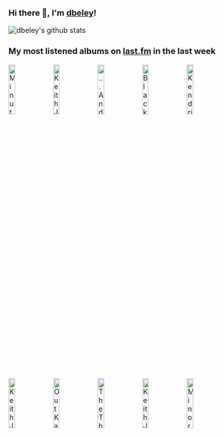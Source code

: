 ### Hi there 👋, I'm [dbeley](https://dbeley.ovh/en)!

![dbeley's github stats](https://github-readme-stats.vercel.app/api?username=dbeley)

### My most listened albums on [last.fm](https://www.last.fm/user/d_beley) in the last week

[<img src='https://lastfm.freetls.fastly.net/i/u/300x300/8879f81513ea2f1bc32e2f493f1eaa7f.jpg' width='16%' height='16%' alt='Minutemen - Double Nickels on the Dime'>](https://www.last.fm/music/minutemen/double%2bnickels%2bon%2bthe%2bdime)&nbsp;
[<img src='https://lastfm.freetls.fastly.net/i/u/300x300/4c3977fd726b44959f38f6fe40197c22.jpg' width='16%' height='16%' alt='Keith Jarrett - Restoration Ruin'>](https://www.last.fm/music/keith%2bjarrett/restoration%2bruin)&nbsp;
[<img src='https://lastfm.freetls.fastly.net/i/u/300x300/a58860d0ff3d4b11bebdc2a3ce602422.png' width='16%' height='16%' alt='...And You Will Know Us by the Trail of Dead - Worlds Apart'>](https://www.last.fm/music/...and%2byou%2bwill%2bknow%2bus%2bby%2bthe%2btrail%2bof%2bdead/worlds%2bapart)&nbsp;
[<img src='https://lastfm.freetls.fastly.net/i/u/300x300/7ee266bb6ad147fdacd0bf43ba131a34.jpg' width='16%' height='16%' alt='Black Star - Mos Def & Talib Kweli Are Black Star'>](https://www.last.fm/music/black%2bstar/mos%2bdef%2b%2526%2btalib%2bkweli%2bare%2bblack%2bstar)&nbsp;
[<img src='https://lastfm.freetls.fastly.net/i/u/300x300/48628c6af67db437b0b9ff156b2c1085.jpg' width='16%' height='16%' alt='Kendrick Lamar - good kid, m.A.A.d city'>](https://www.last.fm/music/kendrick%2blamar/good%2bkid%252c%2bm.a.a.d%2bcity)&nbsp;
<br>
[<img src='https://lastfm.freetls.fastly.net/i/u/300x300/12f73b18e73145c3c5c723f68c747b5c.jpg' width='16%' height='16%' alt='Keith Jarrett - Treasure Island'>](https://www.last.fm/music/keith%2bjarrett/treasure%2bisland)&nbsp;
[<img src='https://lastfm.freetls.fastly.net/i/u/300x300/e80dbdb480c947a1c7b10cdb21b9cb92.png' width='16%' height='16%' alt='OutKast - Aquemini'>](https://www.last.fm/music/outkast/aquemini)&nbsp;
[<img src='https://lastfm.freetls.fastly.net/i/u/300x300/6716e97f8b70a8cd7159279354c1a7dd.jpg' width='16%' height='16%' alt='The Thermals - We Disappear'>](https://www.last.fm/music/the%2bthermals/we%2bdisappear)&nbsp;
[<img src='https://lastfm.freetls.fastly.net/i/u/300x300/24db38e7f11846d890725d4f6a0f6b7c.jpg' width='16%' height='16%' alt='Keith Jarrett - Belonging'>](https://www.last.fm/music/keith%2bjarrett/belonging)&nbsp;
[<img src='https://lastfm.freetls.fastly.net/i/u/300x300/dccae4249acc47cda10625e6fc43646b.jpg' width='16%' height='16%' alt='Minor Threat - Minor Threat'>](https://www.last.fm/music/minor%2bthreat/minor%2bthreat)&nbsp;
<br>

